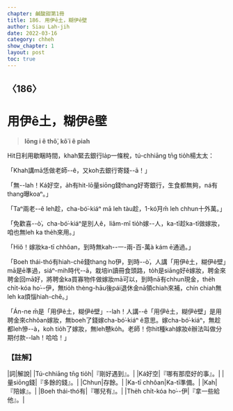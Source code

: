 ```yaml
---
chapter: 鹹酸甜第1冊
title: 186. 用伊ê土，糊伊ê壁
author: Siau Lah-jih
date: 2022-03-16
category: chheh
show_chapter: 1
layout: post
toc: true
---
```

  
## 〈186〉
# 用伊ê土，糊伊ê壁
>**Iōng i ê thô͘, kô͘ i ê piah**

Hit日利用歇睏時間，khah緊去銀行la̍p一條稅，tú-chhiāng tn̄g tio̍h楊太太：

「Khah講mā恁做老師--ê，又koh去銀行寄錢--ā！」

「無--lah！Ká好空，a̍h有hit-lō量siōng錢thang好寄銀行，生食都無夠，ná有thang曝koaⁿ。」

「Taⁿ兩老--ê leh趁，cha-bó͘-kiáⁿ mā leh tàu趁，1-kó͘月m̄ leh chhun十外萬。」

「免歡喜--ò͘，cha-bó͘-kiáⁿ是別人ê，liâm-mī tio̍h嫁--人，ka-tī趁ka-tī做嫁妝，咱也無leh ka the̍h來用。」

「Hiŏ！嫁妝ka-tī chhôan，到時無kah--一-兩-百-萬à kám ē通過。」

「Boeh thái-thó有hiah-chē錢thang ho͘伊，到時--ò͘，人講「用伊ê土，糊伊ê壁」mā是ē準過，siáⁿ-mih時代--ā，栽培in讀冊食頭路，to̍h是siāng好ê嫁妝，聘金來聘金回mā好，將聘金ka買寡物件做嫁妝mā可以，到時nā有chhun現金，the̍h chi̍t-kóa ho͘--伊，無tio̍h thèng-hāu後pái退休金nā領chiah來補，chín chiah無leh ka煩惱hiah-chē。」

「Án-ne m̄是「用伊ê土，糊伊ê壁」--lah！人講--ê「用伊ê土，糊伊ê壁」是用聘金來chhôan嫁妝，無boeh了錢嫁cha-bó͘-kiáⁿ ê意思。嫁cha-bó͘-kiáⁿ，無趁都leh慘--à，koh tio̍h了嫁妝，無leh戇ko̍h。老師！你hit種kah嫁妝ê辦法叫做分期付款--lah！哈哈！」




### 【註解】

|詞|解說|
|Tú-chhiāng tn̄g tio̍h|『剛好遇到』。|
|Ká好空|『哪有那麼好的事』。|
|量siōng錢|『多餘的錢』。|
|Chhun|存餘。|
|Ka-tī chhôan|Ka-tī準備。|
|Kah|『陪嫁』。|
|Boeh thái-thó有|『哪兒有』。|
|The̍h chi̍t-kóa ho͘--伊|『拿一些給他』。|
